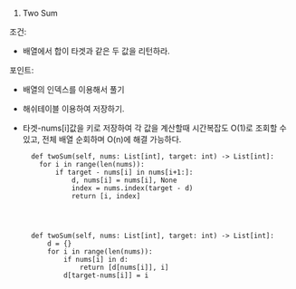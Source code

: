 1. Two Sum

조건:
- 배열에서 합이 타겟과 같은 두 값을 리턴하라.

포인트:
- 배열의 인덱스를 이용해서 풀기
- 해쉬테이블 이용하여 저장하기.
- 타겟-nums[i]값을 키로 저장하여 각 값을 계산할때 시간복잡도 O(1)로 조회할 수 있고, 전체 배열 순회하며 O(n)에 해결 가능하다. 


        def twoSum(self, nums: List[int], target: int) -> List[int]:
          for i in range(len(nums)):
              if target - nums[i] in nums[i+1:]:
                  d, nums[i] = nums[i], None
                  index = nums.index(target - d)
                  return [i, index]
            
            
            
        
        def twoSum(self, nums: List[int], target: int) -> List[int]:
            d = {}
            for i in range(len(nums)):
                if nums[i] in d:
                    return [d[nums[i]], i]
                d[target-nums[i]] = i
